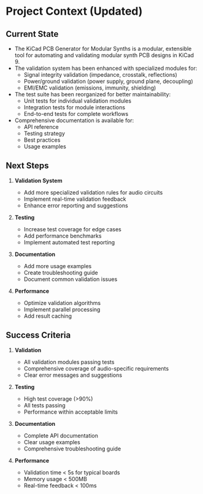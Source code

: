 # Project Context (Updated)

## Current State
- The KiCad PCB Generator for Modular Synths is a modular, extensible tool for automating and validating modular synth PCB designs in KiCad 9.
- The validation system has been enhanced with specialized modules for:
  - Signal integrity validation (impedance, crosstalk, reflections)
  - Power/ground validation (power supply, ground plane, decoupling)
  - EMI/EMC validation (emissions, immunity, shielding)
- The test suite has been reorganized for better maintainability:
  - Unit tests for individual validation modules
  - Integration tests for module interactions
  - End-to-end tests for complete workflows
- Comprehensive documentation is available for:
  - API reference
  - Testing strategy
  - Best practices
  - Usage examples

## Next Steps
1. **Validation System**
   - Add more specialized validation rules for audio circuits
   - Implement real-time validation feedback
   - Enhance error reporting and suggestions

2. **Testing**
   - Increase test coverage for edge cases
   - Add performance benchmarks
   - Implement automated test reporting

3. **Documentation**
   - Add more usage examples
   - Create troubleshooting guide
   - Document common validation issues

4. **Performance**
   - Optimize validation algorithms
   - Implement parallel processing
   - Add result caching

## Success Criteria
1. **Validation**
   - All validation modules passing tests
   - Comprehensive coverage of audio-specific requirements
   - Clear error messages and suggestions

2. **Testing**
   - High test coverage (>90%)
   - All tests passing
   - Performance within acceptable limits

3. **Documentation**
   - Complete API documentation
   - Clear usage examples
   - Comprehensive troubleshooting guide

4. **Performance**
   - Validation time < 5s for typical boards
   - Memory usage < 500MB
   - Real-time feedback < 100ms 